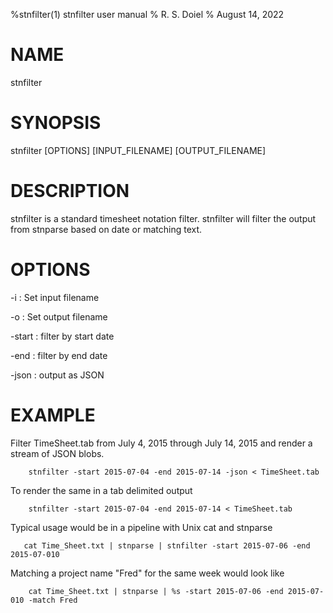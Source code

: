%stnfilter(1) stnfilter user manual
% R. S. Doiel
% August 14, 2022

# NAME

stnfilter

# SYNOPSIS

stnfilter [OPTIONS] [INPUT_FILENAME] [OUTPUT_FILENAME]

# DESCRIPTION

stnfilter is a standard timesheet notation filter.
stnfilter will filter the output from stnparse based on date
or matching text.

# OPTIONS

-i
: Set input filename

-o
: Set output filename

-start
: filter by start date

-end
: filter by end date

-json
: output as JSON

# EXAMPLE

Filter TimeSheet.tab from July 4, 2015 through July 14, 2015
and render a stream of JSON blobs.

~~~shell
    stnfilter -start 2015-07-04 -end 2015-07-14 -json < TimeSheet.tab
~~~

To render the same in a tab delimited output

~~~shell
    stnfilter -start 2015-07-04 -end 2015-07-14 < TimeSheet.tab
~~~

Typical usage would be in a pipeline with Unix cat and stnparse

~~~shell
   cat Time_Sheet.txt | stnparse | stnfilter -start 2015-07-06 -end 2015-07-010
~~~

Matching a project name "Fred" for the same week would look like

~~~shell
    cat Time_Sheet.txt | stnparse | %s -start 2015-07-06 -end 2015-07-010 -match Fred
~~~


